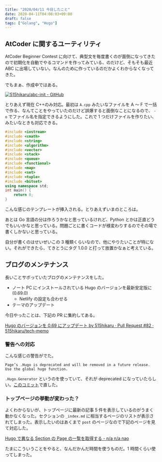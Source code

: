 ```yaml
---
title: "2020/04/11 今日したこと"
date: 2020-04-11T04:08:03+09:00
draft: false
tags: ["Golang", "Hugo"]
---
```


## AtCoder に関するユーティリティ

AtCoder Beginner Contest に向けて、典型文を毎度書くのが面倒になってきたので初期化を自動でやるコマンドを作ってみている、のだけど、そもそも最近 ABC に出場していない。なんのために作っているのだかよくわからなくなってきた。

でもまぁ、作成中ではある。

[![515hikaru/abc-init - GitHub](https://gh-card.dev/repos/515hikaru/abc-init.svg)](https://github.com/515hikaru/abc-init)

とりあえず現在 C++のみ対応。最初は `A.cpp` みたいなファイルを A 〜 F で一括で作る、なんてことをやっていたのだけど誤爆すると面倒なことになるので、 `-o` でファイル名を指定できるようにした。これで 1 つだけファイルを作りたい、みたいなときも対応できる。

```cpp
#include <iostream>
#include <cmath>
#include <string>
#include <algorithm>
#include <vector>
#include <stack>
#include <queue>
#include <functional>
#include <map>
#include <set>
#include <tuple>
#include <bitset>
using namespace std;
int main() {
    return 0;
}
```

こんな感じのテンプレートが挿入される。とりあえずいまのところは。

あとは Go 言語の分は作ろうかなと思っているけれど、Python とかは正直どうでもいいかなと思っている。問題ごとに書くコードが様変わりするのでその場で書くしかないと思っている。

自分が書くのはせいぜいこの 3 種類くらいなので、他にやりたいことが特にない。それができたら、てきとうにタグ 1.0.0 と打って放置かなぁと考えている。

## ブログのメンテナンス

長いことサボっていたブログのメンテナンスをした。

- ノート PC にインストールされている Hugo のバージョンを最新安定版に(0.69.0)
  - Netlify の設定も合わせる
- テーマのアップデート

今日やったことは、下記の PR に集約してある。

[Hugo のバージョンを 0\.69 にアップデート by 515hikaru · Pull Request \#82 · 515hikaru/tech\-memo](https://github.com/515hikaru/tech-memo/pull/82)

### 警告への対応

こんな感じの警告がでた。

```
Page’s .Hugo is deprecated and will be removed in a future release. Use the global hugo function.
```

`.Hugo.Generator` というのを使っていて、それが deprecated になっていたらしい。[このコミット](https://github.com/515hikaru/tech-memo/pull/82/commits/506d3c17ee079d31284cc555daa827673cbd9b71)で直した。

### トップページの挙動が変わった？

よくわからないが、トップページに最新の記事 5 件を表示しているのがうまく動かなくなった。セクションの `_index.md` に相当するページのリストが表示されてしまった。表示したいのはあくまで `post` のページなので下記のページを見て対応した。

[Hugo で異なる Section の Page の一覧を取得する \- n/a n/a nao](https://nananao-dev.hatenablog.com/entry/hugo-another-section-pages)

たまにこういうことをやると、なんだかんだ時間を使うものだ。1 時間くらい使ってしまった。
